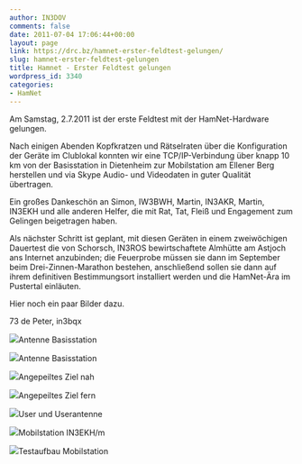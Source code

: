 ```yaml
---
author: IN3DOV
comments: false
date: 2011-07-04 17:06:44+00:00
layout: page
link: https://drc.bz/hamnet-erster-feldtest-gelungen/
slug: hamnet-erster-feldtest-gelungen
title: Hamnet - Erster Feldtest gelungen
wordpress_id: 3340
categories:
- HamNet
---
```


Am Samstag, 2.7.2011 ist der erste Feldtest mit der HamNet-Hardware gelungen.

Nach einigen Abenden Kopfkratzen und Rätselraten über die Konfiguration der Geräte im Clublokal konnten wir eine TCP/IP-Verbindung über knapp 10 km von der Basisstation in Dietenheim zur Mobilstation am Ellener Berg herstellen und via Skype Audio- und Videodaten in guter Qualität übertragen.

Ein großes Dankeschön an Simon, IW3BWH, Martin, IN3AKR, Martin, IN3EKH und alle anderen Helfer, die mit Rat, Tat, Fleiß und Engagement zum Gelingen beigetragen haben.

Als nächster Schritt ist geplant, mit diesen Geräten in einem zweiwöchigen Dauertest die von Schorsch, IN3ROS bewirtschaftete Almhütte am Astjoch ans Internet anzubinden; die Feuerprobe müssen sie dann im September beim Drei-Zinnen-Marathon bestehen, anschließend sollen sie dann auf ihrem definitiven Bestimmungsort installiert werden und die HamNet-Ära im Pustertal einläuten.

Hier noch ein paar Bilder dazu.

73 de Peter, in3bqx



[![](https://drc.bz/wp-content/uploads/2011/07/Antenne-Basis-2.jpg)](https://drc.bz/wp-content/uploads/2011/07/Antenne-Basis-2.jpg)Antenne Basisstation

[![](https://drc.bz/wp-content/uploads/2011/07/Antenne-Basis-1.jpg)](https://drc.bz/wp-content/uploads/2011/07/Antenne-Basis-1.jpg)Antenne Basisstation



[![](https://drc.bz/wp-content/uploads/2011/07/Angepeilte-Ziel-nah.jpg)](https://drc.bz/wp-content/uploads/2011/07/Angepeilte-Ziel-nah.jpg)Angepeiltes Ziel nah



[![](https://drc.bz/wp-content/uploads/2011/07/Angepeilte-Ziel-fern.jpg)](https://drc.bz/wp-content/uploads/2011/07/Angepeilte-Ziel-fern.jpg)Angepeiltes Ziel fern



[![](https://drc.bz/wp-content/uploads/2011/07/Userantenne-mit-User.jpg)](https://drc.bz/wp-content/uploads/2011/07/Userantenne-mit-User.jpg)User und Userantenne



[![](https://drc.bz/wp-content/uploads/2011/07/Moblstaion-IN3EKH.jpg)](https://drc.bz/wp-content/uploads/2011/07/Moblstaion-IN3EKH.jpg)Mobilstation IN3EKH/m



[![](https://drc.bz/wp-content/uploads/2011/07/Testaufbau.jpg)](https://drc.bz/wp-content/uploads/2011/07/Testaufbau.jpg)Testaufbau Mobilstation
